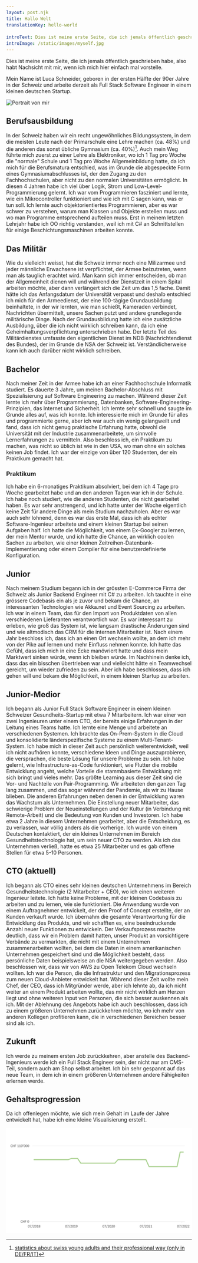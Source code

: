 ```yaml
---
layout: post.njk
title: Hallo Welt
translationKey: hello-world

introText: Dies ist meine erste Seite, die ich jemals öffentlich geschrieben habe, also habt Nachsicht mit mir, wenn ich mich hier einfach mal vorstelle. Mein Name ist Luca Schneider und derzeit arbeite als Full Stack Software Engineer in einem kleinen deutschen Startup...
introImage: /static/images/myself.jpg
---
```


Dies ist meine erste Seite, die ich jemals öffentlich geschrieben habe, also habt Nachsicht mit mir, wenn ich mich hier einfach mal vorstelle.

Mein Name ist Luca Schneider, geboren in der ersten Hälfte der 90er Jahre in der Schweiz und arbeite derzeit als Full Stack Software Engineer in einem kleinen deutschen Startup.

![Portrait von mir](/static/images/myself.jpg)

## Berufsausbildung

In der Schweiz haben wir ein recht ungewöhnliches Bildungssystem, in dem die meisten Leute nach der Primarschule eine Lehre machen (ca. 48%) und die anderen das sonst übliche Gymnasium (ca. 40%)[^1]. Auch mein Weg führte mich zuerst zu einer Lehre als Elektroniker, wo ich 1 Tag pro Woche die "normale" Schule und 1 Tag pro Woche Allgemeinbildung hatte, da ich mich für die Berufsmatura entschied, was im Grunde die abgespeckte Form eines Gymnasiumabschlusses ist, der den Zugang zu den Fachhochschulen, aber nicht zu den normalen Universitäten ermöglicht. In diesen 4 Jahren habe ich viel über Logik, Strom und Low-Level-Programmierung gelernt. Ich war vom Programmieren fasziniert und lernte, wie ein Mikrocontroller funktioniert und wie ich mit C sagen kann, was er tun soll. Ich lernte auch objektorientiertes Programmieren, aber es war schwer zu verstehen, warum man Klassen und Objekte erstellen muss und wo man Programme entsprechend aufteilen muss. Erst in meinem letzten Lehrjahr habe ich OO richtig verstanden, weil ich mit C# an Schnittstellen für einige Beschichtungsmaschinen arbeiten konnte.

## Das Militär

Wie du vielleicht weisst, hat die Schweiz immer noch eine Milizarmee und jeder männliche Erwachsene ist verpflichtet, der Armee beizutreten, wenn man als tauglich erachtet wird. Man kann sich immer entscheiden, ob man der Allgemeinheit dienen will und während der Dienstzeit in einem Spital arbeiten möchte, aber dann verlängert sich die Zeit um das 1,5 fache. Damit hätte ich das Anfangsdatum der Universität verpasst und deshalb entschied ich mich für den Armeedienst, der eine 100-tägige Grundausbildung beinhaltete, in der wir lernten, wie man schießt, Kameraden verbindet, Nachrichten übermittelt, unsere Sachen putzt und andere grundlegende militärische Dinge. Nach der Grundausbildung hatte ich eine zusätzliche Ausbildung, über die ich nicht wirklich schreiben kann, da ich eine Geheimhaltungsverpflichtung unterschrieben habe. Der letzte Teil des Militärdienstes umfasste den eigentlichen Dienst im NDB (Nachrichtendienst des Bundes), der im Grunde die NSA der Schweiz ist. Verständlicherweise kann ich auch darüber nicht wirklich schreiben.

## Bachelor

Nach meiner Zeit in der Armee habe ich an einer Fachhochschule Informatik studiert. Es dauerte 3 Jahre, um meinen Bachelor-Abschluss mit Spezialisierung auf Software Engineering zu machen. Während dieser Zeit lernte ich mehr über Programmierung, Datenbanken, Software-Engineering-Prinzipien, das Internet und Sicherheit. Ich lernte sehr schnell und saugte im Grunde alles auf, was ich konnte. Ich interessierte mich im Grunde für alles und programmierte gerne, aber ich war auch ein wenig gelangweilt und fand, dass ich nicht genug praktische Erfahrung hatte, obwohl die Universität mit der Industrie zusammenarbeitete, um sinnvolle Lernerfahrungen zu vermitteln. Also beschloss ich, ein Praktikum zu machen, was nicht so üblich ist wie in den USA, wo man ohne ein solches keinen Job findet. Ich war der einzige von über 120 Studenten, der ein Praktikum gemacht hat.

### Praktikum

Ich habe ein 6-monatiges Praktikum absolviert, bei dem ich 4 Tage pro Woche gearbeitet habe und an den anderen Tagen war ich in der Schule. Ich habe noch studiert, wie die anderen Studenten, die nicht gearbeitet haben. Es war sehr anstrengend, und ich hatte unter der Woche eigentlich keine Zeit für andere Dinge als mein Studium nachzuholen. Aber es war auch sehr lohnend, denn es war das erste Mal, dass ich als echter Software-Ingenieur arbeitete und einem kleinen Startup bei seinen Aufgaben half. Ich hatte die Möglichkeit, von einem Ex-Googler zu lernen, der mein Mentor wurde, und ich hatte die Chance, an wirklich coolen Sachen zu arbeiten, wie einer kleinen Zeitreihen-Datenbank-Implementierung oder einem Compiler für eine benutzerdefinierte Konfiguration.

## Junior

Nach meinem Studium begann ich in der grössten E-Commerce Firma der Schweiz als Junior Backend Engineer mit C# zu arbeiten. Ich tauchte in eine grössere Codebasis ein als je zuvor und bekam die Chance, an interessanten Technologien wie Akka.net und Event Sourcing zu arbeiten. Ich war in einem Team, das für den Import von Produktdaten von allen verschiedenen Lieferanten verantwortlich war. Es war interessant zu erleben, wie groß das System ist, wie langsam drastische Änderungen sind und wie altmodisch das CRM für die internen Mitarbeiter ist. Nach einem Jahr beschloss ich, dass ich an einen Ort wechseln wollte, an dem ich mehr von der Pike auf lernen und mehr Einfluss nehmen konnte. Ich hatte das Gefühl, dass ich mich in eine Ecke manövriert hatte und dass mein Marktwert sinken würde, wenn ich bleiben würde. Im Nachhinein denke ich, dass das ein bisschen übertrieben war und vielleicht hätte ein Teamwechsel gereicht, um wieder zufrieden zu sein. Aber ich habe beschlossen, dass ich gehen will und bekam die Möglichkeit, in einem kleinen Startup zu arbeiten.

## Junior-Medior

Ich begann als Junior Full Stack Software Engineer in einem kleinen Schweizer Gesundheits-Startup mit etwa 7 Mitarbeitern. Ich war einer von zwei Ingenieuren unter einem CTO, der bereits einige Erfahrungen in der Leitung eines Teams hatte. Ich lernte eine Menge und arbeitete an verschiedenen Systemen. Ich brachte das On-Prem-System in die Cloud und konsolidierte länderspezifische Systeme zu einem Multi-Tenant-System. Ich habe mich in dieser Zeit auch persönlich weiterentwickelt, weil ich nicht aufhören konnte, verschiedene Ideen und Dinge auszuprobieren, die versprachen, die beste Lösung für unsere Probleme zu sein. Ich habe gelernt, wie Infrastructure-as-Code funktioniert, wie Flutter die mobile Entwicklung angeht, welche Vorteile die stammbasierte Entwicklung mit sich bringt und vieles mehr. Das größte Learning aus dieser Zeit sind die Vor- und Nachteile von Pair-Programming. Wir arbeiteten den ganzen Tag lang zusammen, und das sogar während der Pandemie, als wir zu Hause blieben. Die anderen Erfahrungen neben denen in der Entwicklung waren das Wachstum als Unternehmen. Die Einstellung neuer Mitarbeiter, das schwierige Problem der Neueinstellungen und der Kultur (in Verbindung mit Remote-Arbeit) und die Bedeutung von Kunden und Investoren. Ich habe etwa 2 Jahre in diesem Unternehmen gearbeitet, aber die Entscheidung, es zu verlassen, war völlig anders als die vorherige. Ich wurde von einem Deutschen kontaktiert, der ein kleines Unternehmen im Bereich Gesundheitstechnologie hat, um sein neuer CTO zu werden. Als ich das Unternehmen verließ, hatte es etwa 25 Mitarbeiter und es gab offene Stellen für etwa 5-10 Personen.

## CTO (aktuell)

Ich begann als CTO eines sehr kleinen deutschen Unternehmens im Bereich Gesundheitstechnologie (2 Mitarbeiter + CEO), wo ich einen weiteren Ingenieur leitete. Ich hatte keine Probleme, mit der kleinen Codebasis zu arbeiten und zu lernen, wie sie funktioniert. Die Anwendung wurde von einem Auftragnehmer entwickelt, der den Proof of Concept erstellte, der an Kunden verkauft wurde. Ich übernahm die gesamte Verantwortung für die Entwicklung des Produkts, und wir schafften es, eine beeindruckende Anzahl neuer Funktionen zu entwickeln. Der Verkaufsprozess machte deutlich, dass wir ein Problem damit hatten, unser Produkt an vorsichtigere Verbände zu vermarkten, die nicht mit einem Unternehmen zusammenarbeiten wollten, bei dem die Daten in einem amerikanischen Unternehmen gespeichert sind und die Möglichkeit besteht, dass persönliche Daten beispielsweise an die NSA weitergegeben werden. Also beschlossen wir, dass wir von AWS zu Open Telekom Cloud wechseln wollten. Ich war die Person, die die Infrastruktur und den Migrationsprozess zum neuen Cloud-Anbieter entwickelt hat. Während dieser Zeit wollte mein Chef, der CEO, dass ich Mitgründer werde, aber ich lehnte ab, da ich nicht weiter an einem Produkt arbeiten wollte, das mir nicht wirklich am Herzen liegt und ohne weiteren Input von Personen, die sich besser auskennen als ich. Mit der Ablehnung des Angebots habe ich auch beschlossen, dass ich zu einem größeren Unternehmen zurückkehren möchte, wo ich mehr von anderen Kollegen profitieren kann, die in verschiedenen Bereichen besser sind als ich.

## Zukunft

Ich werde zu meinem ersten Job zurückkehren, aber anstelle des Backend-Ingenieurs werde ich ein Full Stack Engineer sein, der nicht nur am CMS-Teil, sondern auch am Shop selbst arbeitet. Ich bin sehr gespannt auf das neue Team, in dem ich in einem größeren Unternehmen andere Fähigkeiten erlernen werde.

## Gehaltsprogression

Da ich offenlegen möchte, wie sich mein Gehalt im Laufe der Jahre entwickelt hat, habe ich eine kleine Visualisierung erstellt.

![Gehaltsprogression](/static/images/salary-progression.png)

[^1]: [statistics about swiss young adults and their professional way (only in DE/FR/IT)](https://www.sbfi.admin.ch/sbfi/de/home/bildung/berufliche-grundbildung/nahtstellenbarometer.html)
